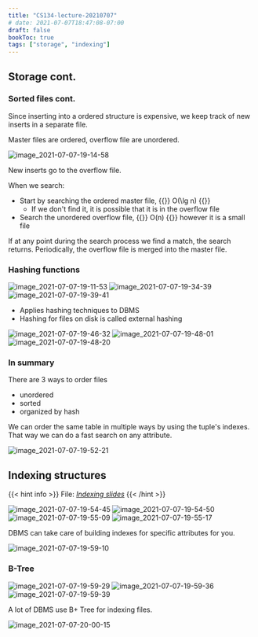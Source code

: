 ```yaml
---
title: "CS134-lecture-20210707"
# date: 2021-07-07T18:47:08-07:00
draft: false
bookToc: true
tags: ["storage", "indexing"]
---
```


## Storage cont.

### Sorted files cont.

Since inserting into a ordered structure is expensive, we keep track of new inserts in a separate file.

Master files are ordered, overflow file are unordered.

![image_2021-07-07-19-14-58](/notes/image_2021-07-07-19-14-58.png)

New inserts go to the overflow file.

When we search:

- Start by searching the ordered master file, {{<k>}} O(\lg n) {{</k>}}
    - If we don't find it, it is possible that it is in the overflow file
- Search the unordered overflow file, {{<k>}} O(n) {{</k>}} however it is a small file

If at any point during the search process we find a match, the search returns.
Periodically, the overflow file is merged into the master file.

### Hashing functions

![image_2021-07-07-19-11-53](/notes/image_2021-07-07-19-11-53.png)
![image_2021-07-07-19-34-39](/notes/image_2021-07-07-19-34-39.png)
![image_2021-07-07-19-39-41](/notes/image_2021-07-07-19-39-41.png)

- Applies hashing techniques to DBMS
- Hashing for files on disk is called external hashing

![image_2021-07-07-19-46-32](/notes/image_2021-07-07-19-46-32.png)
![image_2021-07-07-19-48-01](/notes/image_2021-07-07-19-48-01.png)
![image_2021-07-07-19-48-20](/notes/image_2021-07-07-19-48-20.png)

### In summary

There are 3 ways to order files

- unordered
- sorted
- organized by hash

We can order the same table in multiple ways by using the tuple's indexes.
That way we can do a fast search on any attribute.

![image_2021-07-07-19-52-21](/notes/image_2021-07-07-19-52-21.png)

## Indexing structures

{{< hint info >}}
File: [*Indexing slides*](/notes/134-9.pdf) 
{{< /hint >}}

![image_2021-07-07-19-54-45](/notes/image_2021-07-07-19-54-45.png)
![image_2021-07-07-19-54-50](/notes/image_2021-07-07-19-54-50.png)
![image_2021-07-07-19-55-09](/notes/image_2021-07-07-19-55-09.png)
![image_2021-07-07-19-55-17](/notes/image_2021-07-07-19-55-17.png)

DBMS can take care of building indexes for specific attributes for you.

![image_2021-07-07-19-59-10](/notes/image_2021-07-07-19-59-10.png)

### B-Tree

![image_2021-07-07-19-59-29](/notes/image_2021-07-07-19-59-29.png)
![image_2021-07-07-19-59-36](/notes/image_2021-07-07-19-59-36.png)
![image_2021-07-07-19-59-39](/notes/image_2021-07-07-19-59-39.png)

A lot of DBMS use B+ Tree for indexing files.

![image_2021-07-07-20-00-15](/notes/image_2021-07-07-20-00-15.png)

